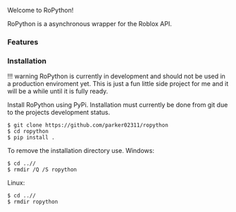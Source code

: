 Welcome to RoPython!

RoPython is a asynchronous wrapper for the Roblox API.

### Features

### Installation

!!! warning
    RoPython is currently in development and should not be used in a production enviroment yet. This is just a fun little side project for me and it will be a while until it is fully ready.

Install RoPython using PyPi. Installation must currently be done from git due to the projects development status.
```
$ git clone https://github.com/parker02311/ropython
$ cd ropython
$ pip install .
```
To remove the installation directory use.
Windows:
```
$ cd ..//
$ rmdir /Q /S ropython
```
Linux:
```
$ cd ..//
$ rmdir ropython
```